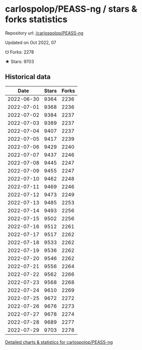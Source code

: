 # carlospolop/PEASS-ng / stars & forks statistics

Repository url: [/carlospolop/PEASS-ng](https://github.com/carlospolop/PEASS-ng)

Updated on Oct 2022, 07

☋ Forks: 2278

★ Stars: 9703

## Historical data
| Date | Stars | Forks |
|------|-------|-------|
| 2022-06-30 | 9364 | 2236 | 
| 2022-07-01 | 9368 | 2236 | 
| 2022-07-02 | 9384 | 2237 | 
| 2022-07-03 | 9389 | 2237 | 
| 2022-07-04 | 9407 | 2237 | 
| 2022-07-05 | 9417 | 2239 | 
| 2022-07-06 | 9429 | 2240 | 
| 2022-07-07 | 9437 | 2246 | 
| 2022-07-08 | 9445 | 2247 | 
| 2022-07-09 | 9455 | 2247 | 
| 2022-07-10 | 9462 | 2248 | 
| 2022-07-11 | 9469 | 2246 | 
| 2022-07-12 | 9473 | 2249 | 
| 2022-07-13 | 9485 | 2253 | 
| 2022-07-14 | 9493 | 2256 | 
| 2022-07-15 | 9502 | 2256 | 
| 2022-07-16 | 9512 | 2261 | 
| 2022-07-17 | 9517 | 2262 | 
| 2022-07-18 | 9533 | 2262 | 
| 2022-07-19 | 9536 | 2262 | 
| 2022-07-20 | 9546 | 2262 | 
| 2022-07-21 | 9556 | 2264 | 
| 2022-07-22 | 9562 | 2266 | 
| 2022-07-23 | 9568 | 2268 | 
| 2022-07-24 | 9610 | 2269 | 
| 2022-07-25 | 9672 | 2272 | 
| 2022-07-26 | 9676 | 2273 | 
| 2022-07-27 | 9678 | 2274 | 
| 2022-07-28 | 9689 | 2277 | 
| 2022-07-29 | 9703 | 2278 | 


[Detailed charts & statistics for carlospolop/PEASS-ng](https://reviewgithub.com/rep/carlospolop/PEASS-ng)

